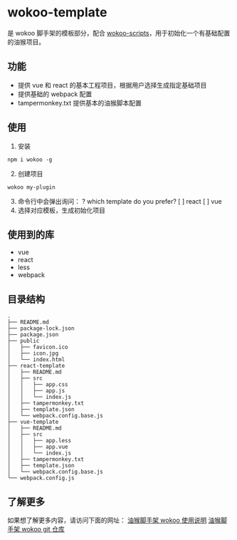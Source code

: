 # wokoo-template

是 wokoo 脚手架的模板部分，配合 [wokoo-scripts](https://www.npmjs.com/package/wokoo-scripts)，用于初始化一个有基础配置的油猴项目。

## 功能

- 提供 vue 和 react 的基本工程项目，根据用户选择生成指定基础项目
- 提供基础的 webpack 配置
- tampermonkey.txt 提供基本的油猴脚本配置

## 使用

1. 安装

```
npm i wokoo -g
```

2. 创建项目

```
wokoo my-plugin
```

3. 命令行中会弹出询问：
   ? which template do you prefer?
   [ ] react
   [ ] vue
4. 选择对应模板，生成初始化项目

## 使用到的库

- vue
- react
- less
- webpack

## 目录结构

```
.
├── README.md
├── package-lock.json
├── package.json
├── public
│   ├── favicon.ico
│   ├── icon.jpg
│   └── index.html
├── react-template
│   ├── README.md
│   ├── src
│   │   ├── app.css
│   │   ├── app.js
│   │   └── index.js
│   ├── tampermonkey.txt
│   ├── template.json
│   └── webpack.config.base.js
├── vue-template
│   ├── README.md
│   ├── src
│   │   ├── app.less
│   │   ├── app.vue
│   │   └── index.js
│   ├── tampermonkey.txt
│   ├── template.json
│   └── webpack.config.base.js
└── webpack.config.js
```

## 了解更多

如果想了解更多内容，请访问下面的网址：
[油猴脚手架 wokoo 使用说明](https://juejin.cn/post/6917643212119244813)
[油猴脚手架 wokoo git 仓库](https://github.com/kinyaying/wokoo)
